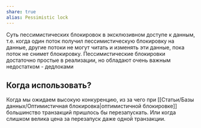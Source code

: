 ```yaml
---
share: true
alias: Pessimistic lock
---
```



Суть пессимистических блокировок в эксклюзивном доступе к данным, т.е. когда один поток получил пессимистическую блокировку на данные, другие потоки не могут читать и изменять эти данные, пока поток не снимет блокировку. Пессимистические блокировки достаточно простые в реализации, но обладают очень важным недостатком - дедлоками

## Когда использовать?
Когда мы ожидаем высокую конкуренцию, из за чего при [[Статьи/Базы данных/Оптимистичная блокировка|оптимистичной блокировке]] большинство транзакций пришлось бы перезапускать. Или когда слишком велика цена за перезапуск даже одной транзакции.